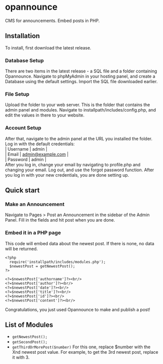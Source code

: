 # opannounce
CMS for announcements. Embed posts in PHP.

## Installation
To install, first download the latest release.

### Database Setup
There are two items in the latest release - a SQL file and a folder containing Opannounce. Navigate to phpMyAdmin in your hosting panel, and create a Database using the default settings. Import the SQL file downloaded earlier.

### File Setup
Upload the folder to your web server. This is the folder that contains the admin panel and modules. Navigate to installpath/includes/config.php, and edit the values in there to your website.

### Account Setup
After that, navigate to the admin panel at the URL you installed the folder. Log in with the default credentials:<br/>
| Username | admin             |<br/>
| Email    | admin@example.com |<br/>
| Password | admin             |<br/>
After you log in, change your email by navigating to profile.php and changing your email. Log out, and use the forgot password function. After you log in with your new credentials, you are done setting up.

## Quick start

### Make an Announcement
Navigate to Pages > Post an Announcement in the sidebar of the Admin Panel. Fill in the fields and hit post when you are done.

### Embed it in a PHP page
This code will embed data about the newest post. If there is none, no data will be returned.
```
<?php
  require('installpath/includes/modules.php');
  $newestPost = getNewestPost();
?>

<?=$newestPost['authorname']?><br/>
<?=$newestPost['author']?><br/>
<?=$newestPost['date']?><br/>
<?=$newestPost['title']?><br/>
<?=$newestPost['id']?><br/>
<?=$newestPost['content']?><br/>
```
Congratulations, you just used Opannounce to make and publish a post!

## List of Modules
- `getNewestPost();`
- `getSecondPost();`
- `getThirdOrMorePost($number)` For this one, replace $number with the Xnd newest post value. For example, to get the 3rd newest post, replace it with 3.
